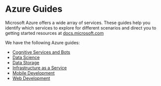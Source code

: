 # Azure Guides

Microsoft Azure offers a wide array of services. These guides help you identify which services to explore for different scenarios and direct you to getting started resources at [docs.microsoft.com](https://docs.microsoft.com/en-us/azure/)

We have the following Azure guides:

* [Cognitive Services and Bots](CognitiveServices.md)
* [Data Science](DataScience.md)
* [Data Storage](DataStorage.md)
* [Infrastructure as a Service](IaaS.md)
* [Mobile Development](MobileDevelopment.md)
* [Web Development](WebDevelopment.md)
